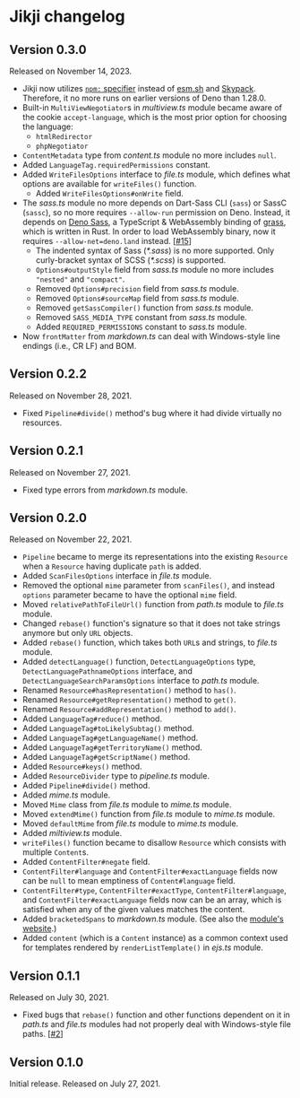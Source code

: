 <!-- deno-fmt-ignore-file -->

Jikji changelog
===============

Version 0.3.0
-------------

Released on November 14, 2023.

 -  Jikji now utilizes [`npm:` specifier][npm specifier] instead of [esm.sh]
    and [Skypack].  Therefore, it no more runs on earlier versions of Deno
    than 1.28.0.
 -  Built-in `MultiViewNegotiator`s in *multiview.ts* module became aware of
    the cookie `accept-language`, which is the most prior option for choosing
    the language:
     - `htmlRedirector`
     - `phpNegotiator`
 -  `ContentMetadata` type from *content.ts* module no more includes `null`.
 -  Added `LanguageTag.requiredPermissions` constant.
 -  Added `WriteFilesOptions` interface to *file.ts* module, which defines
    what options are available for `writeFiles()` function.
     -  Added `WriteFilesOptions#onWrite` field.
 -  The *sass.ts* module no more depends on Dart-Sass CLI (`sass`) or
    SassC (`sassc`), so no more requires `--allow-run` permission on Deno.
    Instead, it depends on [Deno Sass], a TypeScript & WebAssembly binding of
    [grass], which is written in Rust.  In order to load WebAssembly binary,
    now it requires `--allow-net=deno.land` instead.  [[#15]]
     -  The indented syntax of Sass (_\*.sass_) is no more supported.  Only
        curly-bracket syntax of SCSS (_\*.scss_) is supported.
     -  `Options#outputStyle` field from *sass.ts* module no more includes
        `"nested"` and `"compact"`.
     -  Removed `Options#precision` field from *sass.ts* module.
     -  Removed `Options#sourceMap` field from *sass.ts* module.
     -  Removed `getSassCompiler()` function from *sass.ts* module.
     -  Removed `SASS_MEDIA_TYPE` constant from *sass.ts* module.
     -  Added `REQUIRED_PERMISSIONS` constant to *sass.ts* module.
 -  Now `frontMatter` from *markdown.ts* can deal with Windows-style line
    endings (i.e., CR LF) and BOM.

[npm specifier]: https://deno.com/blog/v1.28#using-npm
[esm.sh]: https://esm.sh/
[Skypack]: https://www.skypack.dev/
[Deno Sass]: https://github.com/hironichu/denosass
[grass]: https://github.com/connorskees/grass
[#15]: https://github.com/dahlia/jikji/issues/15


Version 0.2.2
-------------

Released on November 28, 2021.

 -  Fixed `Pipeline#divide()` method's bug where it had divide virtually no
    resources.


Version 0.2.1
-------------

Released on November 27, 2021.

 -  Fixed type errors from _markdown.ts_ module.


Version 0.2.0
-------------

Released on November 22, 2021.

 -  `Pipeline` became to merge its representations into the existing `Resource`
    when a `Resource` having duplicate `path` is added.
 -  Added `ScanFilesOptions` interface in _file.ts_ module.
 -  Removed the optional `mime` parameter from `scanFiles()`, and instead
    `options` parameter became to have the optional `mime` field.
 -  Moved `relativePathToFileUrl()` function from _path.ts_ module to
    _file.ts_ module.
 -  Changed `rebase()` function's signature so that it does not take
    strings anymore but only `URL` objects.
 -  Added `rebase()` function, which takes both `URL`s and strings,
    to _file.ts_ module.
 -  Added `detectLanguage()` function, `DetectLanguageOptions` type,
    `DetectLanguagePathnameOptions` interface, and
    `DetectLanguageSearchParamsOptions` interface to _path.ts_ module.
 -  Renamed `Resource#hasRepresentation()` method to `has()`.
 -  Renamed `Resource#getRepresentation()` method to `get()`.
 -  Renamed `Resource#addRepresentation()` method to `add()`.
 -  Added `LanguageTag#reduce()` method.
 -  Added `LanguageTag#toLikelySubtag()` method.
 -  Added `LanguageTag#getLanguageName()` method.
 -  Added `LanguageTag#getTerritoryName()` method.
 -  Added `LanguageTag#getScriptName()` method.
 -  Added `Resource#keys()` method.
 -  Added `ResourceDivider` type to _pipeline.ts_ module.
 -  Added `Pipeline#divide()` method.
 -  Added _mime.ts_ module.
 -  Moved `Mime` class from _file.ts_ module to _mime.ts_ module.
 -  Moved `extendMime()` function from _file.ts_ module to _mime.ts_ module.
 -  Moved `defaultMime` from _file.ts_ module to _mime.ts_ module.
 -  Added _miltiview.ts_ module.
 -  `writeFiles()` function became to disallow `Resource` which consists with
    multiple `Content`s.
 -  Added `ContentFilter#negate` field.
 -  `ContentFilter#language` and `ContentFilter#exactLanguage` fields now can
    be `null` to mean emptiness of `Content#language` field.
 -  `ContentFilter#type`, `ContentFilter#exactType`, `ContentFilter#language`,
    and `ContentFilter#exactLanguage` fields now can be an array, which is
    satisfied when any of the given values matches the content.
 -  Added `bracketedSpans` to _markdown.ts_ module.  (See also the [module's
    website](https://github.com/mb21/markdown-it-bracketed-spans).)
 -  Added `content` (which is a `Content` instance) as a common context used for
    templates rendered by `renderListTemplate()` in _ejs.ts_ module.


Version 0.1.1
-------------

Released on July 30, 2021.

 -  Fixed bugs that `rebase()` function and other functions dependent on it
    in _path.ts_ and _file.ts_ modules had not properly deal with Windows-style
    file paths.  [[#2]]

[#2]: https://github.com/dahlia/jikji/issues/2


Version 0.1.0
-------------

Initial release. Released on July 27, 2021.

